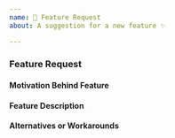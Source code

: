 ```yaml
---
name: 🚀 Feature Request
about: A suggestion for a new feature ✨

---
```


### Feature Request

#### Motivation Behind Feature
<!-- Why should this feature be implemented? How does users of the wallet benefit from this feature? -->

#### Feature Description
<!-- Describe your feature request in detail -->
<!-- Please provide any code examples or screenshots of what this feature would look like -->
<!-- Are there any drawbacks? Will this break anything for existing users? -->

#### Alternatives or Workarounds
<!-- Describe alternatives or workarounds you are currently using -->
<!-- Are there ways to do this with existing actions and plugins? -->
